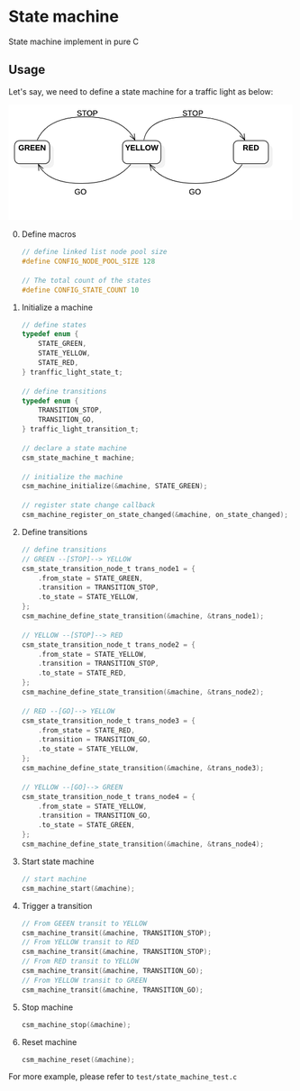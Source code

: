 # State machine

State machine implement in pure C

## Usage

Let's say, we need to define a state machine for a traffic light as below:

![state_machine_diagram](./media/state_machine_digram.png)

0. Define macros

    ```c
    // define linked list node pool size
    #define CONFIG_NODE_POOL_SIZE 128

    // The total count of the states
    #define CONFIG_STATE_COUNT 10
    ```

1. Initialize a machine

    ```c
    // define states
    typedef enum {
        STATE_GREEN,
        STATE_YELLOW,
        STATE_RED,
    } tranffic_light_state_t;

    // define transitions
    typedef enum {
        TRANSITION_STOP,
        TRANSITION_GO,
    } traffic_light_transition_t;

    // declare a state machine
    csm_state_machine_t machine;

    // initialize the machine
    csm_machine_initialize(&machine, STATE_GREEN);

    // register state change callback
    csm_machine_register_on_state_changed(&machine, on_state_changed);
    ```

2. Define transitions

    ```c
    // define transitions
    // GREEN --[STOP]--> YELLOW
    csm_state_transition_node_t trans_node1 = {
        .from_state = STATE_GREEN,
        .transition = TRANSITION_STOP,
        .to_state = STATE_YELLOW,
    };
    csm_machine_define_state_transition(&machine, &trans_node1);

    // YELLOW --[STOP]--> RED
    csm_state_transition_node_t trans_node2 = {
        .from_state = STATE_YELLOW,
        .transition = TRANSITION_STOP,
        .to_state = STATE_RED,
    };
    csm_machine_define_state_transition(&machine, &trans_node2);

    // RED --[GO]--> YELLOW
    csm_state_transition_node_t trans_node3 = {
        .from_state = STATE_RED,
        .transition = TRANSITION_GO,
        .to_state = STATE_YELLOW,
    };
    csm_machine_define_state_transition(&machine, &trans_node3);

    // YELLOW --[GO]--> GREEN
    csm_state_transition_node_t trans_node4 = {
        .from_state = STATE_YELLOW,
        .transition = TRANSITION_GO,
        .to_state = STATE_GREEN,
    };
    csm_machine_define_state_transition(&machine, &trans_node4);
    ```

3. Start state machine

    ```c
    // start machine
    csm_machine_start(&machine);
    ```

4. Trigger a transition

    ```c
    // From GEEEN transit to YELLOW
    csm_machine_transit(&machine, TRANSITION_STOP);
    // From YELLOW transit to RED
    csm_machine_transit(&machine, TRANSITION_STOP);
    // From RED transit to YELLOW
    csm_machine_transit(&machine, TRANSITION_GO);
    // From YELLOW transit to GREEN
    csm_machine_transit(&machine, TRANSITION_GO);
    ```

5. Stop machine

    ```c
    csm_machine_stop(&machine);
    ```

6. Reset machine

    ```c
    csm_machine_reset(&machine);
    ```

For more example, please refer to `test/state_machine_test.c`
